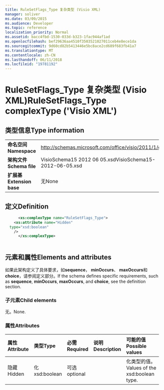 ```yaml
---
title: RuleSetFlags_Type 复杂类型 (Visio XML)
manager: soliver
ms.date: 03/09/2015
ms.audience: Developer
ms.topic: reference
localization_priority: Normal
ms.assetid: bacc4fbd-1530-033d-b323-1fac944af1ad
ms.openlocfilehash: bef29636aa4510f3503521027011ceb4e8ece1da
ms.sourcegitcommit: 9d60cd82b5413446e5bc8ace2cd689f683fb41a7
ms.translationtype: MT
ms.contentlocale: zh-CN
ms.lasthandoff: 06/11/2018
ms.locfileid: "19781192"
---
```

# <a name="rulesetflagstype-complextype-visio-xml"></a><span data-ttu-id="6f20f-102">RuleSetFlags_Type 复杂类型 (Visio XML)</span><span class="sxs-lookup"><span data-stu-id="6f20f-102">RuleSetFlags_Type complexType ('Visio XML')</span></span>

## <a name="type-information"></a><span data-ttu-id="6f20f-103">类型信息</span><span class="sxs-lookup"><span data-stu-id="6f20f-103">Type information</span></span>

|||
|:-----|:-----|
|<span data-ttu-id="6f20f-104">**命名空间**</span><span class="sxs-lookup"><span data-stu-id="6f20f-104">**Namespace**</span></span> <br/> |http://schemas.microsoft.com/office/visio/2011/1/core  <br/> |
|<span data-ttu-id="6f20f-105">**架构文件**</span><span class="sxs-lookup"><span data-stu-id="6f20f-105">**Schema file**</span></span> <br/> |<span data-ttu-id="6f20f-106">VisioSchema15 2012 06 05.xsd</span><span class="sxs-lookup"><span data-stu-id="6f20f-106">VisioSchema15-2012-06-05.xsd</span></span>  <br/> |
|<span data-ttu-id="6f20f-107">**扩展基**</span><span class="sxs-lookup"><span data-stu-id="6f20f-107">**Extension base**</span></span> <br/> |<span data-ttu-id="6f20f-108">无</span><span class="sxs-lookup"><span data-stu-id="6f20f-108">None</span></span>  <br/> |
   
## <a name="definition"></a><span data-ttu-id="6f20f-109">定义</span><span class="sxs-lookup"><span data-stu-id="6f20f-109">Definition</span></span>

```XML
      <xs:complexType name="RuleSetFlags_Type">
    <xs:attribute name="Hidden"
  type="xsd:boolean"
    />
      </xs:complexType>
      
```

## <a name="elements-and-attributes"></a><span data-ttu-id="6f20f-110">元素和属性</span><span class="sxs-lookup"><span data-stu-id="6f20f-110">Elements and attributes</span></span>

<span data-ttu-id="6f20f-111">如果此架构定义了具体要求，如**sequence**， **minOccurs**、 **maxOccurs**和**choice**，请参阅定义部分。</span><span class="sxs-lookup"><span data-stu-id="6f20f-111">If the schema defines specific requirements, such as **sequence**, **minOccurs**, **maxOccurs**, and **choice**, see the definition section.</span></span> 
  
### <a name="child-elements"></a><span data-ttu-id="6f20f-112">子元素</span><span class="sxs-lookup"><span data-stu-id="6f20f-112">Child elements</span></span>

<span data-ttu-id="6f20f-113">无。</span><span class="sxs-lookup"><span data-stu-id="6f20f-113">None.</span></span>
  
### <a name="attributes"></a><span data-ttu-id="6f20f-114">属性</span><span class="sxs-lookup"><span data-stu-id="6f20f-114">Attributes</span></span>

|<span data-ttu-id="6f20f-115">**属性**</span><span class="sxs-lookup"><span data-stu-id="6f20f-115">**Attribute**</span></span>|<span data-ttu-id="6f20f-116">**类型**</span><span class="sxs-lookup"><span data-stu-id="6f20f-116">**Type**</span></span>|<span data-ttu-id="6f20f-117">**必需**</span><span class="sxs-lookup"><span data-stu-id="6f20f-117">**Required**</span></span>|<span data-ttu-id="6f20f-118">**说明**</span><span class="sxs-lookup"><span data-stu-id="6f20f-118">**Description**</span></span>|<span data-ttu-id="6f20f-119">**可能的值**</span><span class="sxs-lookup"><span data-stu-id="6f20f-119">**Possible values**</span></span>|
|:-----|:-----|:-----|:-----|:-----|
|<span data-ttu-id="6f20f-120">隐藏</span><span class="sxs-lookup"><span data-stu-id="6f20f-120">Hidden</span></span>  <br/> |<span data-ttu-id="6f20f-121">化</span><span class="sxs-lookup"><span data-stu-id="6f20f-121">xsd:boolean</span></span>  <br/> |<span data-ttu-id="6f20f-122">可选</span><span class="sxs-lookup"><span data-stu-id="6f20f-122">optional</span></span>  <br/> ||<span data-ttu-id="6f20f-123">化类型的值。</span><span class="sxs-lookup"><span data-stu-id="6f20f-123">Values of the xsd:boolean type.</span></span>  <br/> |
   

